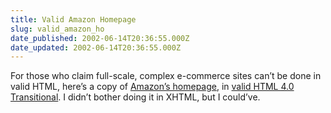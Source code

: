 ```yaml
---
title: Valid Amazon Homepage
slug: valid_amazon_ho
date_published: 2002-06-14T20:36:55.000Z
date_updated: 2002-06-14T20:36:55.000Z
---
```


For those who claim full-scale, complex e-commerce sites can’t be done in valid HTML, here’s a copy of [Amazon’s homepage](/stuff/Amazon_valid.html), in [valid HTML 4.0 Transitional](http://validator.w3.org/check?uri=http%3A//www.dashes.com/anil/stuff/Amazon_valid.html). I didn’t bother doing it in XHTML, but I could’ve.

